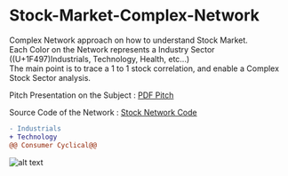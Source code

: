 # Stock-Market-Complex-Network
Complex Network approach on how to understand Stock Market.<br>
Each Color on the Network represents a Industry Sector ((U+1F497)Industrials, Technology, Health, etc...)<br>
The main point is to trace a 1 to 1 stock correlation, and enable a Complex Stock Sector analysis.


Pitch Presentation on the Subject : [PDF Pitch](https://github.com/brunoRenzo6/Stock-Market-Complex-Network/blob/main/COMPLEX%20NETWORKS%20APLLIED%20TO%20THE%20STOCK%20MARKET.pdf "DF Pitch")

Source Code of the Network : [Stock Network Code](https://github.com/brunoRenzo6/Stock-Market-Complex-Network/blob/main/Complex%20Networks-GitHubCode.ipynb "Stock Network Code")

```diff
- Industrials
+ Technology
@@ Consumer Cyclical@@
```
![alt text](https://github.com/brunoRenzo6/Stock-Market-Network/blob/main/sectorCorrelation.png "sectorCorrelation.png")
